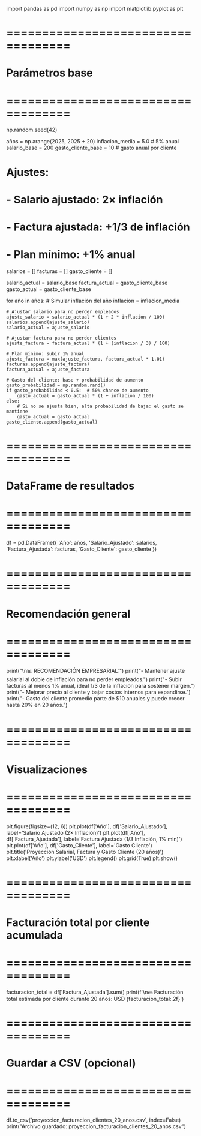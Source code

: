 import pandas as pd
import numpy as np
import matplotlib.pyplot as plt

# ===================================
# Parámetros base
# ===================================
np.random.seed(42)

años = np.arange(2025, 2025 + 20)
inflacion_media = 5.0  # 5% anual
salario_base = 200
gasto_cliente_base = 10  # gasto anual por cliente

# Ajustes:
# - Salario ajustado: 2× inflación
# - Factura ajustada: +1/3 de inflación
# - Plan mínimo: +1% anual

salarios = []
facturas = []
gasto_cliente = []

salario_actual = salario_base
factura_actual = gasto_cliente_base
gasto_actual = gasto_cliente_base

for año in años:
    # Simular inflación del año
    inflacion = inflacion_media
    
    # Ajustar salario para no perder empleados
    ajuste_salario = salario_actual * (1 + 2 * inflacion / 100)
    salarios.append(ajuste_salario)
    salario_actual = ajuste_salario
    
    # Ajustar factura para no perder clientes
    ajuste_factura = factura_actual * (1 + (inflacion / 3) / 100)
    
    # Plan mínimo: subir 1% anual
    ajuste_factura = max(ajuste_factura, factura_actual * 1.01)
    facturas.append(ajuste_factura)
    factura_actual = ajuste_factura
    
    # Gasto del cliente: base + probabilidad de aumento
    gasto_probabilidad = np.random.rand()
    if gasto_probabilidad < 0.5:  # 50% chance de aumento
        gasto_actual = gasto_actual * (1 + inflacion / 100)
    else:
        # Si no se ajusta bien, alta probabilidad de baja: el gasto se mantiene
        gasto_actual = gasto_actual
    gasto_cliente.append(gasto_actual)

# ===================================
# DataFrame de resultados
# ===================================
df = pd.DataFrame({
    'Año': años,
    'Salario_Ajustado': salarios,
    'Factura_Ajustada': facturas,
    'Gasto_Cliente': gasto_cliente
})

# ===================================
# Recomendación general
# ===================================
print("\n📊 RECOMENDACIÓN EMPRESARIAL:")
print("- Mantener ajuste salarial al doble de inflación para no perder empleados.")
print("- Subir facturas al menos 1% anual, ideal 1/3 de la inflación para sostener margen.")
print("- Mejorar precio al cliente y bajar costos internos para expandirse.")
print("- Gasto del cliente promedio parte de $10 anuales y puede crecer hasta 20% en 20 años.")

# ===================================
# Visualizaciones
# ===================================
plt.figure(figsize=(12, 6))
plt.plot(df['Año'], df['Salario_Ajustado'], label='Salario Ajustado (2× Inflación)')
plt.plot(df['Año'], df['Factura_Ajustada'], label='Factura Ajustada (1/3 Inflación, 1% min)')
plt.plot(df['Año'], df['Gasto_Cliente'], label='Gasto Cliente')
plt.title('Proyección Salarial, Factura y Gasto Cliente (20 años)')
plt.xlabel('Año')
plt.ylabel('USD')
plt.legend()
plt.grid(True)
plt.show()

# ===================================
# Facturación total por cliente acumulada
# ===================================
facturacion_total = df['Factura_Ajustada'].sum()
print(f'\n💵 Facturación total estimada por cliente durante 20 años: USD {facturacion_total:.2f}')

# ===================================
# Guardar a CSV (opcional)
# ===================================
df.to_csv('proyeccion_facturacion_clientes_20_anos.csv', index=False)
print("Archivo guardado: proyeccion_facturacion_clientes_20_anos.csv")


